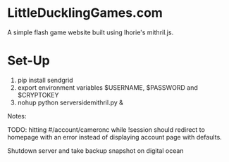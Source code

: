 # LittleDucklingGames.com

A simple flash game website built using lhorie's mithril.js. 

# Set-Up
1. pip install sendgrid
2. export environment variables $USERNAME, $PASSWORD and $CRYPTOKEY
3. nohup python serversidemithril.py &

Notes: 

TODO: 
hitting #/account/cameronc while !session should redirect to homepage with an error instead of displaying account page with defaults. 

Shutdown server and take backup snapshot on digital ocean
